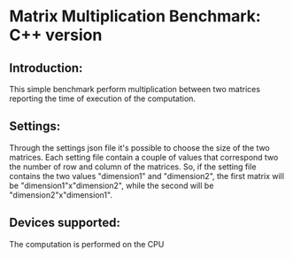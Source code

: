 # Matrix Multiplication Benchmark: C++ version

## Introduction:

This simple benchmark perform multiplication between two matrices reporting the time of execution of the computation.

## Settings:

Through the settings json file it's possible to choose the size of the two matrices. Each setting file contain a couple of values that correspond two the number of row and column of the matrices. So, if the setting file contains the two values "dimension1" and "dimension2", the first matrix will be "dimension1"x"dimension2", while the second will be "dimension2"x"dimension1".

## Devices supported:

The computation is performed on the CPU
